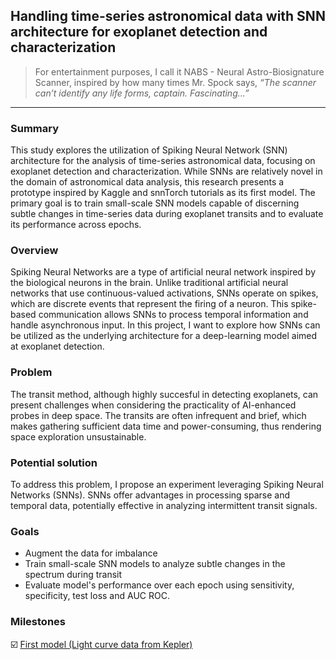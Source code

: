 ## Handling time-series astronomical data with SNN architecture for exoplanet detection and characterization

 

> For entertainment purposes, I call it NABS - Neural Astro-Biosignature Scanner, inspired by how many times Mr. Spock says, _“The scanner can’t identify any life forms, captain. Fascinating...”_

---

### Summary
This study explores the utilization of Spiking Neural Network (SNN) architecture for the analysis of time-series astronomical data, focusing on exoplanet detection and characterization. While SNNs are relatively novel in the domain of astronomical data analysis, this research presents a prototype inspired by Kaggle and snnTorch tutorials as its first model. The primary goal is to train small-scale SNN models capable of discerning subtle changes in time-series data during exoplanet transits and to evaluate its performance across epochs. 


### Overview
Spiking Neural Networks are a type of artificial neural network inspired by the biological neurons in the brain. Unlike traditional artificial neural networks that use continuous-valued activations, SNNs operate on spikes, which are discrete events that represent the firing of a neuron. This spike-based communication allows SNNs to process temporal information and handle asynchronous input. In this project, I want to explore how SNNs can be utilized as the underlying architecture for a deep-learning model aimed at exoplanet detection.


### Problem
The transit method, although highly succesful in detecting exoplanets, can present challenges when considering the practicality of AI-enhanced probes in deep space. The transits are often infrequent and brief, which makes gathering sufficient data time and power-consuming, thus rendering space exploration unsustainable.

### Potential solution
To address this problem, I propose an experiment leveraging Spiking Neural Networks (SNNs). SNNs offer advantages in processing sparse and temporal data, potentially effective in analyzing intermittent transit signals. 

### Goals
- Augment the data for imbalance 
- Train small-scale SNN models to analyze subtle changes in the spectrum during transit
- Evaluate model's performance over each epoch using sensitivity, specificity, test loss and AUC ROC.

### Milestones
 ☑️ [First model (Light curve data from Kepler)](snn_proto_exo.ipynb)














